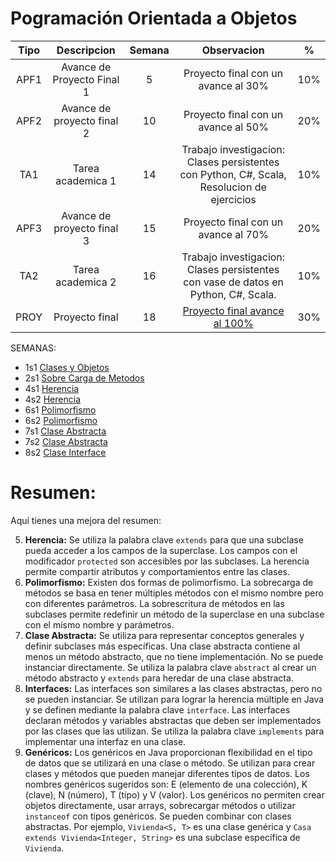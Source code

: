 # Pogramación Orientada a Objetos

|Tipo|Descripcion|Semana|Observacion| % |
| :----: | :----: | :----: | :----: | :----: | 
| APF1 | Avance de Proyecto Final 1| 5 | Proyecto final con un avance al 30%| 10%|
|APF2| Avance de proyecto final 2| 10| Proyecto final con un avance al 50%|20%|
|TA1| Tarea academica 1|14|Trabajo investigacion: Clases persistentes con Python, C#, Scala, Resolucion de ejercicios|10%|
|APF3|Avance de proyecto final 3|15|Proyecto final con un avance al 70%|20%|
|TA2|Tarea academica 2|16|Trabajo investigacion: Clases persistentes con vase de datos en Python, C#, Scala.|10%|
|PROY| Proyecto final|18| [Proyecto final avance al 100%](https://github.com/Leo-Spj/Java-POO-UTP)|30%|

SEMANAS:
* 1s1 [Clases y Objetos](https://github.com/Leo-Spj/POO-java-UTP/tree/main/S01_Clases%20y%20Objetos)
* 2s1 [Sobre Carga de Metodos](https://github.com/Leo-Spj/POO-java-UTP/tree/main/S02.s1_Sobrecarga%20Medotos)
* 4s1 [Herencia](https://github.com/Leo-Spj/POO-java-UTP/tree/main/S04.s1_Herencia)
* 4s2 [Herencia](https://github.com/Leo-Spj/POO-java-UTP/tree/main/S04.s2_Herencia)
* 6s1 [Polimorfismo](https://github.com/Leo-Spj/POO-java-UTP/tree/main/S06.s1_Polimorfismo%201)
* 6s2 [Polimorfismo](https://github.com/Leo-Spj/POO-java-UTP/tree/main/S06.s1_Polimorfismo%202)
* 7s1 [Clase Abstracta](https://github.com/Leo-Spj/POO-java-UTP/tree/main/S07.s1_ClaseAbstracta%201)
* 7s2 [Clase Abstracta](https://github.com/Leo-Spj/POO-java-UTP/tree/main/S07.s1_ClaseAbstracta%202)
* 8s2 [Clase Interface](https://github.com/Leo-Spj/POO-java-UTP/tree/main/S08.s2_Interface)

# Resumen:

Aquí tienes una mejora del resumen:

5. **Herencia:** Se utiliza la palabra clave `extends` para que una subclase pueda acceder a los campos de la superclase. Los campos con el modificador `protected` son accesibles por las subclases. La herencia permite compartir atributos y comportamientos entre las clases.
6. **Polimorfismo:** Existen dos formas de polimorfismo. La sobrecarga de métodos se basa en tener múltiples métodos con el mismo nombre pero con diferentes parámetros. La sobrescritura de métodos en las subclases permite redefinir un método de la superclase en una subclase con el mismo nombre y parámetros.
7. **Clase Abstracta:** Se utiliza para representar conceptos generales y definir subclases más específicas. Una clase abstracta contiene al menos un método abstracto, que no tiene implementación. No se puede instanciar directamente. Se utiliza la palabra clave `abstract` al crear un método abstracto y `extends` para heredar de una clase abstracta.
8. **Interfaces:** Las interfaces son similares a las clases abstractas, pero no se pueden instanciar. Se utilizan para lograr la herencia múltiple en Java y se definen mediante la palabra clave `interface`. Las interfaces declaran métodos y variables abstractas que deben ser implementados por las clases que las utilizan. Se utiliza la palabra clave `implements` para implementar una interfaz en una clase.
9. **Genéricos:** Los genéricos en Java proporcionan flexibilidad en el tipo de datos que se utilizará en una clase o método. Se utilizan para crear clases y métodos que pueden manejar diferentes tipos de datos. Los nombres genéricos sugeridos son: E (elemento de una colección), K (clave), N (número), T (tipo) y V (valor). Los genéricos no permiten crear objetos directamente, usar arrays, sobrecargar métodos o utilizar `instanceof` con tipos genéricos. Se pueden combinar con clases abstractas. Por ejemplo, `Vivienda<S, T>` es una clase genérica y `Casa extends Vivienda<Integer, String>` es una subclase específica de `Vivienda`.
